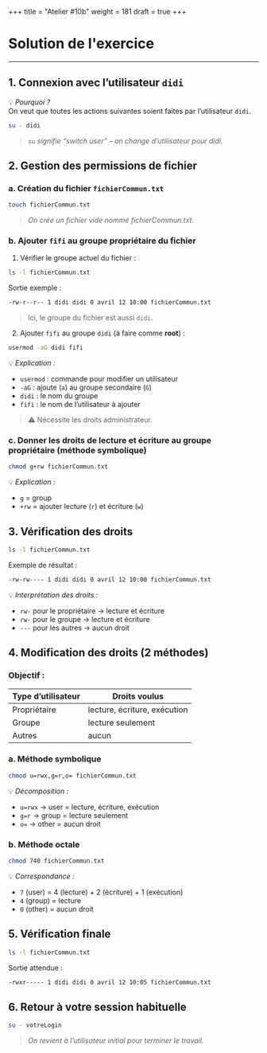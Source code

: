 +++
title = "Atelier #10b"
weight = 181
draft = true
+++

# Solution de l'exercice

---

## 1. Connexion avec l’utilisateur `didi`

💡 *Pourquoi ?*  
On veut que toutes les actions suivantes soient faites par l’utilisateur `didi`.

```bash
su - didi
```

> *`su` signifie “switch user” – on change d’utilisateur pour didi.*


## 2. Gestion des permissions de fichier

### a. Création du fichier `fichierCommun.txt`

```bash
touch fichierCommun.txt
```

> *On crée un fichier vide nommé fichierCommun.txt.*

### b. Ajouter `fifi` au **groupe propriétaire du fichier**

1. Vérifier le groupe actuel du fichier :

```bash
ls -l fichierCommun.txt
```

Sortie exemple :

```bash
-rw-r--r-- 1 didi didi 0 avril 12 10:00 fichierCommun.txt
```

> Ici, le groupe du fichier est aussi `didi`.

2. Ajouter `fifi` au groupe `didi` (à faire comme **root**) :

```bash
usermod -aG didi fifi
```

💡 *Explication :*  
- `usermod` : commande pour modifier un utilisateur  
- `-aG` : ajoute (`a`) au groupe secondaire (`G`)  
- `didi` : le nom du groupe  
- `fifi` : le nom de l’utilisateur à ajouter

> ⚠️ Nécessite les droits administrateur.

### c. Donner les **droits de lecture et écriture** au **groupe propriétaire** (méthode symbolique)

```bash
chmod g+rw fichierCommun.txt
```

💡 *Explication :*  
- `g` = group  
- `+rw` = ajouter lecture (`r`) et écriture (`w`)


## 3. Vérification des droits

```bash
ls -l fichierCommun.txt
```

Exemple de résultat :

```bash
-rw-rw---- 1 didi didi 0 avril 12 10:00 fichierCommun.txt
```

💡 *Interprétation des droits :*

- `rw-` pour le propriétaire → lecture et écriture
- `rw-` pour le groupe → lecture et écriture
- `---` pour les autres → aucun droit


## 4. Modification des droits (2 méthodes)

### Objectif :

| Type d’utilisateur | Droits voulus    |
|--------------------|------------------|
| Propriétaire       | lecture, écriture, exécution |
| Groupe             | lecture seulement |
| Autres             | aucun             |

### a. Méthode **symbolique**

```bash
chmod u=rwx,g=r,o= fichierCommun.txt
```

💡 *Décomposition :*

- `u=rwx` → user = lecture, écriture, exécution  
- `g=r` → group = lecture seulement  
- `o=` → other = aucun droit

### b. Méthode **octale**

```bash
chmod 740 fichierCommun.txt
```

💡 *Correspondance :*

- `7` (user) = 4 (lecture) + 2 (écriture) + 1 (exécution)  
- `4` (group) = lecture  
- `0` (other) = aucun droit


## 5. Vérification finale

```bash
ls -l fichierCommun.txt
```

Sortie attendue :

```bash
-rwxr----- 1 didi didi 0 avril 12 10:05 fichierCommun.txt
```


## 6. Retour à votre session habituelle

```bash
su - votreLogin
```

> *On revient à l’utilisateur initial pour terminer le travail.*